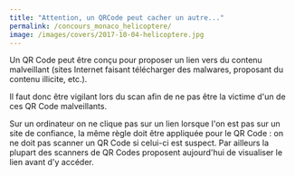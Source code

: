 ```yaml
---
title: "Attention, un QRCode peut cacher un autre..."
permalink: /concours_monaco_helicoptere/
image: /images/covers/2017-10-04-helicoptere.jpg
---
```


Un QR Code peut être conçu pour proposer un lien vers du contenu malveillant (sites Internet faisant télécharger des malwares, proposant du contenu illicite, etc.).

Il faut donc être vigilant lors du scan afin de ne pas être la victime d'un de ces QR Code malveillants.

Sur un ordinateur on ne clique pas sur un lien lorsque l'on est pas sur un site de confiance, la même règle doit être appliquée pour le QR Code : on ne doit pas scanner un QR Code si celui-ci est suspect. Par ailleurs la plupart des scanners de QR Codes proposent aujourd'hui de visualiser le lien avant d'y accéder.
